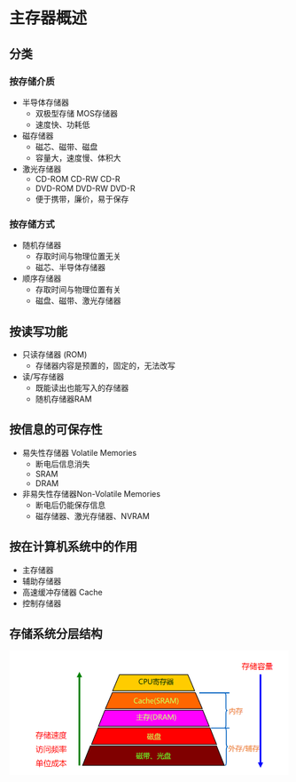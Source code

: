 <!--
 * @Descripttion: 
 * @version: 
 * @Author: WangQing
 * @email: 2749374330@qq.com
 * @Date: 2019-12-24 16:29:43
 * @LastEditors  : WangQing
 * @LastEditTime : 2019-12-24 16:36:51
 -->
# 主存器概述

## 分类

### 按存储介质

- 半导体存储器
    - 双极型存储 MOS存储器  
    - 速度快、功耗低
- 磁存储器
    - 磁芯、磁带、磁盘   
    - 容量大，速度慢、体积大
- 激光存储器
    - CD-ROM  CD-RW  CD-R  
    - DVD-ROM  DVD-RW  DVD-R
    - 便于携带，廉价，易于保存

### 按存储方式

- 随机存储器
    - 存取时间与物理位置无关
    - 磁芯、半导体存储器
- 顺序存储器
    - 存取时间与物理位置有关
    - 磁盘、磁带、激光存储器

## 按读写功能

- 只读存储器 (ROM)
    - 存储器内容是预置的，固定的，无法改写
- 读/写存储器
    - 既能读出也能写入的存储器
    - 随机存储器RAM

## 按信息的可保存性

- 易失性存储器 Volatile Memories
    - 断电后信息消失
    - SRAM
    - DRAM
- 非易失性存储器Non-Volatile Memories
    - 断电后仍能保存信息
    - 磁存储器、激光存储器、NVRAM

## 按在计算机系统中的作用

- 主存储器
- 辅助存储器
- 高速缓冲存储器  Cache
- 控制存储器

## 存储系统分层结构

![](images/2019-12-24-16-36-25.png)